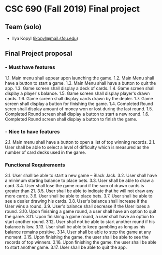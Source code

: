 # CSC 690 (Fall 2019) Final project

## Team (solo)
- Ilya Kopyl (ikopyl@mail.sfsu.edu)


## Final Project proposal
### - Must have features
1.1. Main menu shall appear upon launching the game.
1.2. Main Menu shall have a button to start a game.
1.3. Main Menu shall have a button to quit the app.
1.3. Game screen shall display a deck of cards.
1.4. Game screen shall display a player's balance.
1.5. Game screen shall display player's drawn cards.
1.6. Game screen shall display cards drawn by the dealer.
1.7. Game screen shall display a button for finishing the game.
1.4. Completed Round scren shall display amount of money won or lost during the last round.
1.5. Completed Round screen shall display a button to start a new round.
1.6. Completed Round screen shall display a button to finish the game.

### - Nice to have features
2.1. Main menu shall have a button to open a list of top winning records.
2.1. User shall be able to select a level of difficulty which is measured as the number of card decks used in the game.


### Functional Requirements
3.1. User shall be able to start a new game – Black Jack.
3.2. User shall have a minimum starting balance to place bets.
3.3. User shall be able to draw a card.
3.4. User shall lose the game round if the sum of drawn cards is greater than 21.
3.5. User shall be able to indicate that he will not draw any more cards.
3.6. User shall be able to place bets.
3.7. User shall be able to see a dealer drawing his cards.
3.8. User's balance shall increase if the User wins a round.
3.9. User's balance shall decrease if the User loses a round.
3.10. Upon finishing a game round, a user shall have an option to quit the game.
3.11. Upon finishing a game round, a user shall have an option to start another round.
3.12. User shall not be able to start another round if his balance is low.
3.13. User shall be able to keep gambling as long as his balance remains positive.
3.14. User shall be able to stop the game at any moment.
3.15. Upon finishing the game, the user shall be able to see the records of top winners.
3.16. Upon finishing the game, the user shall be able to start another game.
3.17. User shall be able to quit the app.
